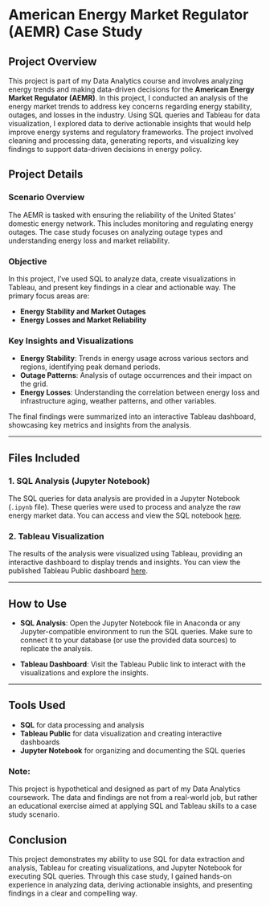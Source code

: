 # American Energy Market Regulator (AEMR) Case Study

## Project Overview
This project is part of my Data Analytics course and involves analyzing energy trends and making data-driven decisions for the **American Energy Market Regulator (AEMR)**. In this project, I conducted an analysis of the energy market trends to address key concerns regarding energy stability, outages, and losses in the industry. Using SQL queries and Tableau for data visualization, I explored data to derive actionable insights that would help improve energy systems and regulatory frameworks. The project involved cleaning and processing data, generating reports, and visualizing key findings to support data-driven decisions in energy policy.

## Project Details

### Scenario Overview

The AEMR is tasked with ensuring the reliability of the United States’ domestic energy network. This includes monitoring and regulating energy outages. The case study focuses on analyzing outage types and understanding energy loss and market reliability.

### Objective

In this project, I’ve used SQL to analyze data, create visualizations in Tableau, and present key findings in a clear and actionable way. The primary focus areas are:
- **Energy Stability and Market Outages**
- **Energy Losses and Market Reliability**

### Key Insights and Visualizations
- **Energy Stability**: Trends in energy usage across various sectors and regions, identifying peak demand periods.
- **Outage Patterns**: Analysis of outage occurrences and their impact on the grid.
- **Energy Losses**: Understanding the correlation between energy loss and infrastructure aging, weather patterns, and other variables.
  
The final findings were summarized into an interactive Tableau dashboard, showcasing key metrics and insights from the analysis.

---

## Files Included
### 1. **SQL Analysis (Jupyter Notebook)**
The SQL queries for data analysis are provided in a Jupyter Notebook (`.ipynb` file). These queries were used to process and analyze the raw energy market data. You can access and view the SQL notebook [here](https://anaconda.cloud/share/notebooks/32dd162e-93ac-4bb1-833c-3b5797cba54f/overview).

### 2. **Tableau Visualization**
The results of the analysis were visualized using Tableau, providing an interactive dashboard to display trends and insights. You can view the published Tableau Public dashboard [here](https://public.tableau.com/views/AERMCaseStudy_17417982431550/AEMRCaseStudy-EnsuringU_S_EnergyStability?:language=en-US&:sid=&:redirect=auth&:display_count=n&:origin=viz_share_link).

---

## How to Use
- **SQL Analysis**: Open the Jupyter Notebook file in Anaconda or any Jupyter-compatible environment to run the SQL queries. Make sure to connect it to your database (or use the provided data sources) to replicate the analysis.
  
- **Tableau Dashboard**: Visit the Tableau Public link to interact with the visualizations and explore the insights.

---

## Tools Used
- **SQL** for data processing and analysis
- **Tableau Public** for data visualization and creating interactive dashboards
- **Jupyter Notebook** for organizing and documenting the SQL queries

### Note:
This project is hypothetical and designed as part of my Data Analytics coursework. The data and findings are not from a real-world job, but rather an educational exercise aimed at applying SQL and Tableau skills to a case study scenario.

## Conclusion

This project demonstrates my ability to use SQL for data extraction and analysis, Tableau for creating visualizations, and Jupyter Notebook for executing SQL queries. Through this case study, I gained hands-on experience in analyzing data, deriving actionable insights, and presenting findings in a clear and compelling way.

